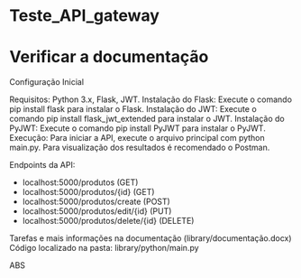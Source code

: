 # Teste_API_gateway
# Verificar a documentação

Configuração Inicial

Requisitos: Python 3.x, Flask, JWT.
Instalação do Flask: Execute o comando pip install flask para instalar o Flask.
Instalação do JWT: Execute o comando pip install flask_jwt_extended para instalar o JWT.
Instalação do PyJWT:  Execute o comando pip install PyJWT  para instalar o PyJWT.
Execução: Para iniciar a API, execute o arquivo principal com python main.py.
Para visualização dos resultados é recomendado o Postman.

Endpoints da API:
- localhost:5000/produtos (GET)
- localhost:5000/produtos/{id} (GET)
- localhost:5000/produtos/create (POST)
- localhost:5000/produtos/edit/{id} (PUT)
- localhost:5000/produtos/delete/{id} (DELETE)

Tarefas e mais informações na documentação (library/documentação.docx)
Código localizado na pasta:
library/python/main.py

ABS

